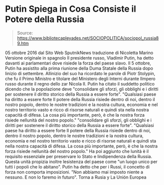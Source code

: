 # Putin Spiega in Cosa Consiste il Potere della Russia

> Source: https://www.bibliotecapleyades.net/SOCIOPOLITICA/sociopol_russia89.htm

05 ottobre 2016
dal Sito Web SputnikNews
traduzione di Nicoletta Marino
Versione originale in spagnolo
Il presidente russo, Vladímir Putin, ha detto davanti ai parlamentari dove risiede la forza del paese slavo.
Il 5 ottobre, Putin ha assistito alla prima riunione della Duma Statale della Russia dopo linizio di settembre.
Allinizio del suo ha ricordato le parole di Piotr Stolypin, che fu il Primo Ministro e titolare del Ministero degli Interni durante lImpero russo durante il regno dello zar Nicola II.
Putin ha citato il suddetto politico dicendo che la popolazione deve
"consolidare gli sforzi, gli obblighi e i diritti per sostenere il diritto storico della Russia a essere forte". "Qualsiasi paese ha diritto a essere forte Il potere della Russia risiede dentro di noi, dentro il nostro popolo, dentro le nostre tradizioni e la nostra cultura, economia e nel nostro territorio vasto e ricco di risorse naturali e quindi sta nella nostra capacità di difesa. La cosa più importante, però, è che la nostra forza risiede nellunità del nostro popolo."
"consolidare gli sforzi, gli obblighi e i diritti per sostenere il diritto storico della Russia a essere forte".
"Qualsiasi paese ha diritto a essere forte Il potere della Russia risiede dentro di noi, dentro il nostro popolo, dentro le nostre tradizioni e la nostra cultura, economia e nel nostro territorio vasto e ricco di risorse naturali e quindi sta nella nostra capacità di difesa.
La cosa più importante, però, è che la nostra forza risiede nellunità del nostro popolo."
Ha poi aggiunto che lunità è il requisito essenziale per preservare lo Stato e lindipendenza della Russia.
Questa unità propizia inoltre lesistenza del paese come
"un luogo unico per tutti i popoli che lo abitano".
Putin ha detto che per i Russi, il concetto di forza non comporta imposizioni.
"Non abbiamo mai imposto niente a nessuno. E non lo faremo in futuro".
Torna a Rusia y La Unión Europea

